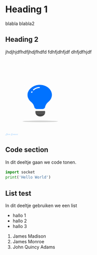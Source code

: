 # Heading 1
blabla
blabla2
## Heading 2
jhdjhjdfhdfjhdjfhdfd
fdhfjdhfjdf
dhfjdfhjdf

<img src="https://github.com/BertVanAcker/steam-jack/blob/main/Resources/Assets/General/bulb.gif?raw=True" width="220" height="240" />


## Code section

In dit deeltje gaan we code tonen.

```python
import socket
print('Hello World')
```

## List test
In dit deeltje gebruiken we een list

- hallo 1
- hallo 2
- hallo 3

1. James Madison
2. James Monroe
3. John Quincy Adams
